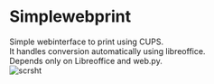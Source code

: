 # Simplewebprint
Simple webinterface to print using CUPS.\
It handles conversion automatically using libreoffice.\
Depends only on Libreoffice and web.py.\
![scrsht](https://github.com/daniwenne/Simplewebprint/assets/75865749/7664c585-acd7-4c78-a4cf-6e45fb4b236a)
